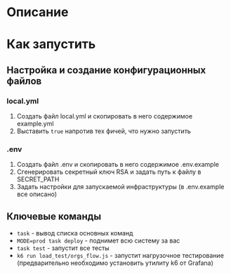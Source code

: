 # Описание

# Как запустить

## Настройка и создание конфигурационных файлов

### local.yml
1. Создать файл local.yml и скопировать в него содержимое example.yml
2. Выставить `true` напротив тех фичей, что нужно запустить

### .env
1. Создать файл .env и скопировать в него содержимое .env.example
2. Сгенерировать секретный ключ RSA и задать путь к файлу в SECRET_PATH
3. Задать настройки для запускаемой инфраструктуры (в .env.example все описано)

## Ключевые команды
- `task` - вывод списка основных команд
- `MODE=prod task deploy` - поднимет всю систему за вас
- `task test` - запустит все тесты
- `k6 run load_test/orgs_flow.js` - запустит нагрузочное тестирование (предварительно необходимо установить утилиту k6 от Grafana)

